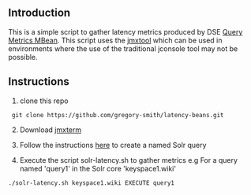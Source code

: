 ## Introduction

This is a simple script to gather latency metrics produced by DSE [Query Metrics MBean]( http://docs.datastax.com/en/latest-dse/datastax_enterprise/srch/srchQryMbean.html ). This script uses the [jmxtool](http://wiki.cyclopsgroup.org/jmxterm/) which can be used in environments where the use of the traditional jconsole tool may not be possible.

## Instructions

1. clone this repo
```
 git clone https://github.com/gregory-smith/latency-beans.git
```

2. Download [jmxterm](http://wiki.cyclopsgroup.org/jmxterm/)

3. Follow the instructions [here]( http://docs.datastax.com/en/latest-dse/datastax_enterprise/srch/srchQryMbean.html) to create a named Solr query

4. Execute the script solr-latency.sh to gather metrics
e.g For a query named 'query1' in the Solr core 'keyspace1.wiki' 
```
./solr-latency.sh keyspace1.wiki EXECUTE query1
```
